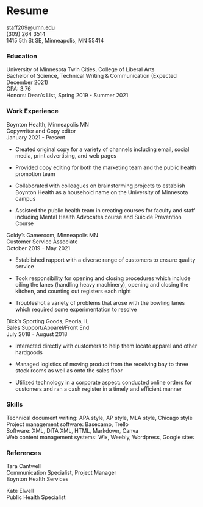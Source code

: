 # Resume
staff209@umn.edu                                             
(309) 264 3514              
1415 5th St SE, Minneapolis, MN 55414

### Education

University of Minnesota Twin Cities, College of Liberal Arts			
Bachelor of Science, Technical Writing & Communication (Expected December 2021)            
GPA: 3.76            
Honors: Dean’s List, Spring 2019 - Summer 2021

### Work Experience
Boynton Health, Minneapolis MN      
Copywriter and Copy editor		    				         
January 2021 - Present

- Created original copy for a variety of channels including email, social media, print advertising, and web pages

- Provided copy editing for both the marketing team and the public health promotion team 

- Collaborated with colleagues on brainstorming projects to establish Boynton Health as a household name on the University of Minnesota campus

- Assisted the public health team in creating courses for faculty and staff including Mental Health Advocates course and Suicide Prevention Course

Goldy’s Gameroom, Minneapolis MN                
Customer Service Associate 						      
October 2019 - May 2021

- Established rapport with a diverse range of customers to ensure quality service 

- Took responsibility for opening and closing procedures which include oiling the lanes (handling heavy machinery), opening and closing the kitchen, and counting out registers each night 

- Troubleshot a variety of problems that arose with the bowling lanes which required some experimentation to resolve

Dick’s Sporting Goods, Peoria, IL           
Sales Support/Apparel/Front End					        
July 2018 - August 2018 

- Interacted directly with customers to help them locate apparel and other hardgoods

- Managed logistics of moving product from the receiving bay to three stock rooms as well as onto the sales floor 

- Utilized technology in a corporate aspect: conducted online orders for customers and ran a cash register in a timely and efficient manner 

### Skills
Technical document writing: APA style, AP style, MLA style, Chicago style       
Project management software: Basecamp, Trello           
Software: XML, DITA XML, HTML, Markdown, Canva          
Web content management systems: Wix, Weebly, Wordpress, Google sites

### References 
Tara Cantwell           
Communication Specialist, Project Manager           
Boynton Health Services

Kate Elwell         
Public Health Specialist



